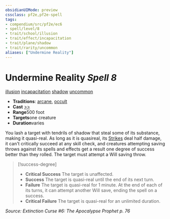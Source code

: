 ```yaml
---
obsidianUIMode: preview
cssclass: pf2e,pf2e-spell
tags:
- compendium/src/pf2e/ec6
- spell/level/8
- trait/school/illusion
- trait/effect/incapacitation
- trait/plane/shadow
- trait/rarity/uncommon
aliases: ["Undermine Reality"]
---
```

# Undermine Reality *Spell 8*   
[illusion](illusion.md)  [incapacitation](incapacitation.md)  [shadow](rules/traits/shadow.md)  [uncommon](uncommon.md)  

- **Traditions**: [arcane](arcane.md), [occult](occult.md)
- **Cast** [>>](chapter-9-playing-the-game.md#Actions "Two-Action") 
- **Range**500 foot
- **Targets**one creature
- **Duration**varies

You lash a target with tendrils of shadow that steal some of its substance, making it quasi-real. As long as it is quasireal, its [Strikes](strike.md) deal half damage, it can't critically succeed at any skill check, and creatures attempting saving throws against its spells and effects get a result one degree of success better than they rolled. The target must attempt a Will saving throw.

> [!success-degree] 
> - **Critical Success** The target is unaffected.
> - **Success** The target is quasi-real until the end of its next turn.
> - **Failure** The target is quasi-real for 1 minute. At the end of each of its turns, it can attempt another Will save, ending the spell on a success.
> - **Critical Failure** The target is quasi-real for an unlimited duration.

*Source: Extinction Curse #6: The Apocalypse Prophet p. 76*